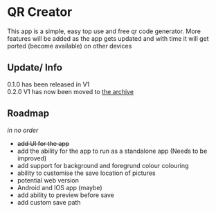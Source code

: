 # QR Creator
This app is a simple, easy top use and free qr code generator. More features will be added as the app gets updated and with time it will get ported (become available) on other devices

## Update/ Info
0.1.0 has been released in V1\
0.2.0 V1 has now been moved to [the archive](./archive)

## Roadmap
*in no order*

- ~~add UI for the app~~
- add the ability for the app to run as a standalone app (Needs to be improved)
- add support for background and foregrund colour colouring
- ability to customise the save location of pictures
- potential web version
- Android and IOS app (maybe)
- add ability to preview before save
- add custom save path
